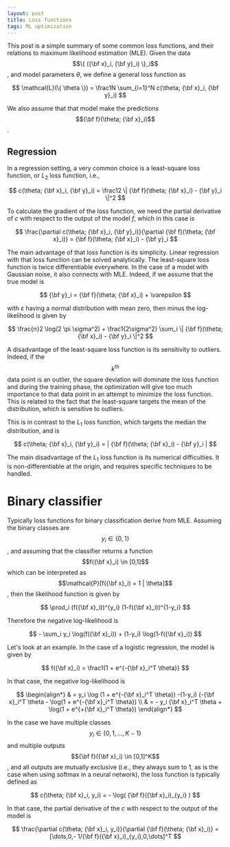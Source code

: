 ```yaml
---
layout: post
title: Loss functions
tags: ML optimization
---
```


This post is a simple summary of some common loss functions, and their relations
to maximum likelihood estimation (MLE). 
Given the data $$\{ ({\bf x}_i, {\bf y}_i) \}_i$$,
and model parameters $\theta$,
we define a general loss function as

$$ \mathcal{L}(\{ \theta \}) = 
\frac1N \sum_{i=1}^N 
c(\theta; {\bf x}_i, {\bf y}_i) $$

We also assume that that model make the predictions 
$${\bf f}(\theta; {\bf x}_i)$$.

## Regression

In a regression setting, a very common choice is a least-square loss function,
or $L_2$ loss function,
i.e.,

$$ c(\theta; {\bf x}_i, {\bf y}_i) 
= \frac12 \| {\bf f}(\theta; {\bf x}_i) - {\bf y}_i \|^2
$$

To calculate the gradient of the loss function, we need the partial derivative
of $c$ with respect to the output of the model $f$, which in this case is 

$$ \frac{\partial c(\theta; {\bf x}_i, {\bf y}_i)}{\partial {\bf f}(\theta; {\bf
x}_i)} =  {\bf f}(\theta; {\bf x}_i) - {\bf y}_i $$

The main advantage of that loss function is its simplicity. Linear regression
with that loss function can be solved analytically. The least-square loss
function is twice differentiable everywhere. In the case of a model with
Gaussian noise, it also connects with MLE. Indeed, if we assume that the true
model is

$$ {\bf y}_i = {\bf f}(\theta; {\bf x}_i) + \varepsilon $$

with $\varepsilon$ having a normal distribution with mean zero, then minus the
log-likelihood is given by

$$ \frac{n}2 \log(2 \pi \sigma^2) + \frac1{2\sigma^2} \sum_i 
\| {\bf f}(\theta; {\bf x}_i) - {\bf y}_i \|^2 $$

A disadvantage of the least-square loss function is its sensitivity to outliers.
Indeed, if the $$k^\text{th}$$ data point is an outlier, the square deviation
will dominate the loss function and during the training phase, the optimization
will give too much importance to that data point in an attempt to minimize the
loss function. This is related to the fact that the least-square targets the
mean of the distribution, which is sensitive to outliers.

This is in contrast to the $L_1$ loss function, which targets the median the
distribution, and is

$$ c(\theta; {\bf x}_i, {\bf y}_i) 
= | {\bf f}(\theta; {\bf x}_i) - {\bf y}_i |
$$

The main disadvantage of the $L_1$ loss function is its numerical difficulties.
It is non-differentiable at the origin, and requires specific techniques to be
handled.



# Binary classifier

Typically loss functions for binary classification derive from MLE. Assuming the
binary classes are $$y_i \in \{0,1\}$$, and assuming that the classifier
returns a function $$f({\bf x}_i) \in [0,1]$$ which can be interpreted as 
$$\mathcal{P}[f({\bf x}_i) = 1 | \theta]$$, then the likelihood function is
given by

$$ \prod_i 
(f({\bf x}_i))^{y_i}
(1-f({\bf x}_i))^{1-y_i} $$

Therefore the negative log-likelihood is

$$ - \sum_i y_i \log(f({\bf x}_i)) + (1-y_i) \log(1-f({\bf x}_i)) $$

Let's look at an example. In the case of a logistic regression, the model is
given by

$$ f({\bf x}_i) = \frac1{1 + e^{-{\bf x}_i^T \theta}} $$

In that case, the negative log-likelihood is

$$ \begin{align*}
& = y_i \log (1 + e^{-{\bf x}_i^T \theta})
-(1-y_i) (-{\bf x}_i^T \theta - \log(1 + e^{-{\bf x}_i^T \theta}) \\
& = - y_i {\bf x}_i^T \theta +  \log(1 + e^{+{\bf x}_i^T \theta}) 
\end{align*} $$


In the case we have multiple classes $$y_i \in \{0,1,\dots,K-1\}$$ and multiple
outputs $${\bf f}({\bf x}_i) \in [0,1]^K$$, 
and all outputs are mutually exclusive (i.e., they always sum to $1$, as is the
case when using softmax in a neural network), the loss function
is typically defined as

$$ c(\theta; {\bf x}_i, y_i) = - \log( {\bf f}({\bf x}_i)_{y_i} ) $$

In that case, the partial derivative of the $c$ with respect to the output of
the model is

$$ \frac{\partial c(\theta; {\bf x}_i, y_i)}{\partial {\bf f}(\theta; {\bf x}_i)} =  
[\dots,0,- 1/{\bf f}({\bf x}_i)_{y_i},0,\dots]^T
$$
